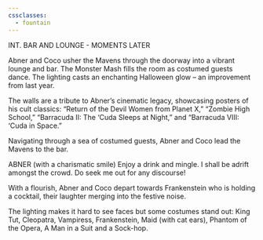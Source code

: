 ```yaml
---
cssclasses:
  - fountain
---
```

INT. BAR AND LOUNGE - MOMENTS LATER

Abner and Coco usher the Mavens through the doorway into a vibrant lounge and bar. The Monster Mash fills the room as costumed guests dance. The lighting casts an enchanting Halloween glow – an improvement from last year.

The walls are a tribute to Abner’s cinematic legacy, showcasing posters of his cult classics: “Return of the Devil Women from Planet X,” “Zombie High School,” “Barracuda II: The ‘Cuda Sleeps at Night,” and “Barracuda VIII: ‘Cuda in Space.”

Navigating through a sea of costumed guests, Abner and Coco lead the Mavens to the bar.

ABNER
(with a charismatic smile)
Enjoy a drink and mingle. I shall be adrift amongst the crowd. Do seek me out for any discourse!

With a flourish, Abner and Coco depart towards Frankenstein who is holding a cocktail, their laughter merging into the festive noise.

The lighting makes it hard to see faces but some costumes stand out: King Tut, Cleopatra, Vampiress, Frankenstein, Maid (with cat ears), Phantom of the Opera, A Man in a Suit and a Sock-hop.